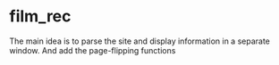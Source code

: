 # film_rec

The main idea is to parse the site and display information in a separate window. And add the page-flipping functions
